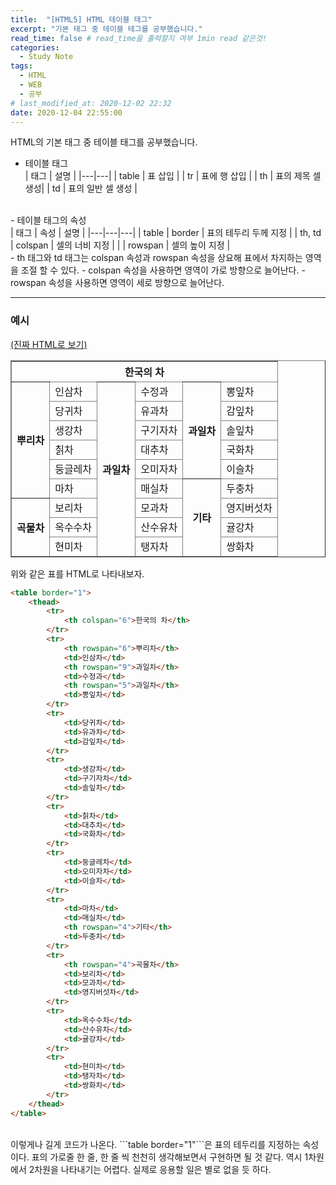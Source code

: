 ```yaml
---
title:  "[HTML5] HTML 테이블 태그"
excerpt: "기본 태그 중 테이블 테그를 공부했습니다."
read_time: false # read_time을 출력할지 여부 1min read 같은것!
categories:
  - Study Note
tags:
  - HTML
  - WEB
  - 공부
# last_modified_at: 2020-12-02 22:32
date: 2020-12-04 22:55:00 
---
```


HTML의 기본 태그 중 테이블 태그를 공부했습니다.<br>

- 테이블 태그<br>
| 태그 | 설명 |
|---|---|
| table | 표 삽입 |
| tr | 표에 행 삽입 |
| th | 표의 제목 셀 생성|
| td | 표의 일반 셀 생성 |
<br>
- 테이블 태그의 속성<br>
| 태그 | 속성 | 설명 |
|---|---|---|
| table | border | 표의 테두리 두께 지정 |
| th, td | colspan | 셀의 너비 지정 |
|  | rowspan | 셀의 높이 지정 |
<br>
- th 태그와 td 태그는 colspan 속성과 rowspan 속성을 상요해 표에서 차지하는 영역을 조절 할 수 있다.
  - colspan 속성을 사용하면 영역이 가로 방향으로 늘어난다.
  - rowspan 속성을 사용하면 영역이 세로 방향으로 늘어난다.
  
---

### 예시
[(진짜 HTML로 보기)](https://oneonlee.github.io/WEB-Programming-Practice/chapter3/practice11.html)
<table border="1">
    <thead>
        <tr>
            <th colspan="6">한국의 차</th>
        </tr>
        <tr>
            <th rowspan="6">뿌리차</th>
            <td>인삼차</td>
            <th rowspan="9">과일차</th>
            <td>수정과</td>
            <th rowspan="5">과일차</th>
            <td>뽕잎차</td>
        </tr>
        <tr>
            <td>당귀차</td>
            <td>유과차</td>
            <td>감잎차</td>
        </tr>
        <tr>
            <td>생강차</td>
            <td>구기자차</td>
            <td>솔잎차</td>
        </tr>
        <tr>
            <td>칡차</td>
            <td>대추차</td>
            <td>국화차</td>
        </tr>
        <tr>
            <td>둥글레차</td>
            <td>오미자차</td>
            <td>이슬차</td>
        </tr>
        <tr>
            <td>마차</td>
            <td>매실차</td>
            <th rowspan="4">기타</th>
            <td>두충차</td>
        </tr>
        <tr>
            <th rowspan="4">곡물차</th>
            <td>보리차</td>
            <td>모과차</td>
            <td>영지버섯차</td>
        </tr>
        <tr>
            <td>옥수수차</td>
            <td>산수유차</td>
            <td>귤강차</td>
        </tr>
        <tr>
            <td>현미차</td>
            <td>탱자차</td>
            <td>쌍화차</td>
        </tr>
    </thead>
</table>

위와 같은 표를 HTML로 나타내보자.

```html
<table border="1">
    <thead>
        <tr>
            <th colspan="6">한국의 차</th>
        </tr>
        <tr>
            <th rowspan="6">뿌리차</th>
            <td>인삼차</td>
            <th rowspan="9">과일차</th>
            <td>수정과</td>
            <th rowspan="5">과일차</th>
            <td>뽕잎차</td>
        </tr>
        <tr>
            <td>당귀차</td>
            <td>유과차</td>
            <td>감잎차</td>
        </tr>
        <tr>
            <td>생강차</td>
            <td>구기자차</td>
            <td>솔잎차</td>
        </tr>
        <tr>
            <td>칡차</td>
            <td>대추차</td>
            <td>국화차</td>
        </tr>
        <tr>
            <td>둥글레차</td>
            <td>오미자차</td>
            <td>이슬차</td>
        </tr>
        <tr>
            <td>마차</td>
            <td>매실차</td>
            <th rowspan="4">기타</th>
            <td>두충차</td>
        </tr>
        <tr>
            <th rowspan="4">곡물차</th>
            <td>보리차</td>
            <td>모과차</td>
            <td>영지버섯차</td>
        </tr>
        <tr>
            <td>옥수수차</td>
            <td>산수유차</td>
            <td>귤강차</td>
        </tr>
        <tr>
            <td>현미차</td>
            <td>탱자차</td>
            <td>쌍화차</td>
        </tr>
    </thead>
</table>
```
<br>
이렇게나 길게 코드가 나온다.   
```table border="1"```은 표의 테두리를 지정하는 속성이다.      
표의 가로줄 한 줄, 한 줄 씩 천천히 생각해보면서 구현하면 될 것 같다.
역시 1차원에서 2차원을 나타내기는 어렵다.   
실제로 응용할 일은 별로 없을 듯 하다.   
